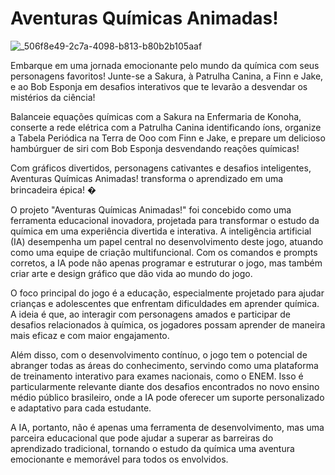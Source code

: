 # Aventuras Químicas Animadas!

![_506f8e49-2c7a-4098-b813-b80b2b105aaf](https://github.com/sabrinalua21/ProjetoAlura/assets/169504701/1eb1a9f4-e8ce-4c1f-a828-5d1ea14ee027)

Embarque em uma jornada emocionante pelo mundo da química com seus personagens favoritos! Junte-se a Sakura, à Patrulha Canina, a Finn e Jake, e ao Bob Esponja em desafios interativos que te levarão a desvendar os mistérios da ciência!

Balanceie equações químicas com a Sakura na Enfermaria de Konoha, conserte a rede elétrica com a Patrulha Canina identificando íons, organize a Tabela Periódica na Terra de Ooo com Finn e Jake, e prepare um delicioso hambúrguer de siri com Bob Esponja desvendando reações químicas!

Com gráficos divertidos, personagens cativantes e desafios inteligentes, Aventuras Químicas Animadas! transforma o aprendizado em uma brincadeira épica! �

O projeto "Aventuras Químicas Animadas!" foi concebido como uma ferramenta educacional inovadora, projetada para transformar o estudo da química em uma experiência divertida e interativa. A inteligência artificial (IA) desempenha um papel central no desenvolvimento deste jogo, atuando como uma equipe de criação multifuncional. Com os comandos e prompts corretos, a IA pode não apenas programar e estruturar o jogo, mas também criar arte e design gráfico que dão vida ao mundo do jogo.

O foco principal do jogo é a educação, especialmente projetado para ajudar crianças e adolescentes que enfrentam dificuldades em aprender química. A ideia é que, ao interagir com personagens amados e participar de desafios relacionados à química, os jogadores possam aprender de maneira mais eficaz e com maior engajamento.

Além disso, com o desenvolvimento contínuo, o jogo tem o potencial de abranger todas as áreas do conhecimento, servindo como uma plataforma de treinamento interativo para exames nacionais, como o ENEM. Isso é particularmente relevante diante dos desafios encontrados no novo ensino médio público brasileiro, onde a IA pode oferecer um suporte personalizado e adaptativo para cada estudante.

A IA, portanto, não é apenas uma ferramenta de desenvolvimento, mas uma parceira educacional que pode ajudar a superar as barreiras do aprendizado tradicional, tornando o estudo da química uma aventura emocionante e memorável para todos os envolvidos.
